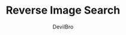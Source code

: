 ---
title: Reverse Image Search
author: DevilBro
description_markdown: >-
  Adds two options on your channel context menu.

    - You can open a popout, where you can change the local name and color for the selected channel.
    - You can set the selected channel back to its original state.
github: https://github.com/mwittrien/
download: https://github.com/mwittrien/BetterDiscordAddons/tree/master/Plugins/ReverseImageSearch
support: https://discord.gg/Z7PBux5
preview:
tags:
layout: product
---